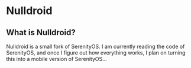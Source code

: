 # Nulldroid
## What is Nulldroid?
Nulldroid is a small fork of SerenityOS. I am currently reading the code of SerenityOS, and once I figure out how everything works, I plan on turning this into a mobile version of SerenityOS...